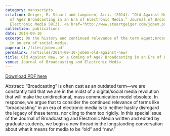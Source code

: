 ```yaml
---
category: manuscripts
citation: Geiger, R. Stuart and Lampinen, Airi. (2014). “Old Against New, or a Coming
  of Age? Broadcasting in an Era of Electronic Media.” Journal of Broadcasting and
  Electronic Media 58(3). <a href="http://www.stuartgeiger.com/jobem.pdf">http://www.stuartgeiger.com/jobem.pdf</a>
collection: publications
date: 2014-09-10
excerpt: On the history and continued relevance of the term &quot;broadcasting&quot;
  in an era of social media.
paperurl: /files/jobem.pdf
permalink: /articles/2014-09-10-jobem-old-against-new/
title: Old Against New, or a Coming of Age? Broadcasting in an Era of Electronic Media.
venue: Journal of Broadcasting and Electronic Media
---
```


<a href='http://www.stuartgeiger.com/jobem.pdf'>Download PDF here</a>

Abstract: “Broadcasting” is often cast as an outdated term—we are constantly told that we are in the midst of a digital/social media revolution that will make the unidirectional, mass communication model obsolete. In response, we argue that to consider the continued relevance of terms like “broadcasting” in an era of electronic media is to neither hastily disregard the legacy of these terms, nor cling to them too rigidly. In this special issue of the Journal of Broadcasting and Electronic Media written and edited by graduate students, we begin a new thread in the longstanding conversation about what it means for media to be “old” and “new.”